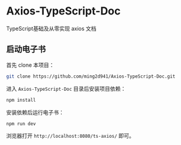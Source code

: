 # Axios-TypeScript-Doc

TypeScript基础及从零实现 axios 文档

## 启动电子书

首先 clone 本项目：

```bash
git clone https://github.com/ming2d941/Axios-TypeScript-Doc.git
```

进入 `Axios-TypeScript-Doc` 目录后安装项目依赖：

```bash
npm install
```

安装依赖后运行电子书：

```bash
npm run dev
```

浏览器打开 `http://localhost:8080/ts-axios/` 即可。

